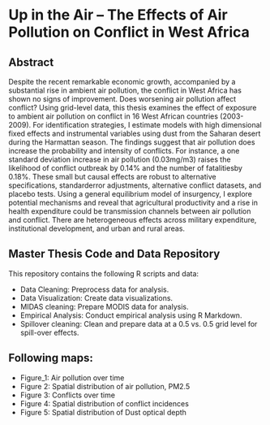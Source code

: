 # Up in the Air – The Effects of Air Pollution on Conflict in West Africa
## Abstract
Despite the recent remarkable economic growth, accompanied by a substantial rise in ambient air pollution, the conflict in West Africa has shown no signs of improvement.
Does worsening air pollution affect conflict? Using grid-level data, this thesis examines the effect of exposure to ambient air pollution on conflict in 16 West African countries
(2003-2009). For identification strategies, I estimate models with high dimensional fixed effects and instrumental variables using dust from the Saharan desert during the Harmattan season. The findings suggest that air pollution does increase the probability and intensity of conflicts. For instance, a one standard deviation increase in air pollution (0.03mg/m3) raises the likelihood of conflict outbreak by 0.14% and the number of fatalitiesby 0.18%. These small but causal effects are robust to alternative specifications, standarderror adjustments, alternative conflict datasets, and placebo tests. Using a general equilibrium model of insurgency, I explore potential mechanisms and reveal that agricultural productivity and a rise in health expenditure could be transmission channels between air pollution and conflict. There are heterogeneous effects across military expenditure, institutional development, and urban and rural areas.
## Master Thesis Code and Data Repository
This repository contains the following R scripts and data:
* Data Cleaning: Preprocess data for analysis.
* Data Visualization: Create data visualizations.
* MIDAS cleaning: Prepare MODIS data for analysis.
* Empirical Analysis: Conduct empirical analysis using R Markdown.
* Spillover cleaning: Clean and prepare data at a 0.5 vs. 0.5 grid level for spill-over effects.
## Following maps: 
* Figure_1: Air pollution over time 
* Figure 2: Spatial distribution of air pollution, PM2.5 
* Figure 3: Conflicts over time 
* Figure 4: Spatial distribution of conflict incidences 
* Figure 5: Spatial distribution of Dust optical depth 
